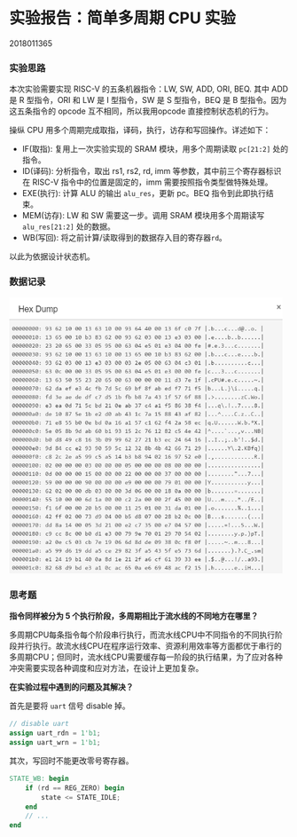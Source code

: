 # 实验报告：简单多周期 CPU 实验

2018011365

### 实验思路

本次实验需要实现 RISC-V 的五条机器指令：LW, SW, ADD, ORI, BEQ. 其中 ADD 是 R 型指令，ORI 和 LW 是 I 型指令，SW 是 S 型指令，BEQ 是 B 型指令。因为这五条指令的 opcode 互不相同，所以我用opcode 直接控制状态机的行为。

操纵 CPU 用多个周期完成取指，译码，执行，访存和写回操作。详述如下：

- IF(取指): 复用上一次实验实现的 SRAM 模块，用多个周期读取 `pc[21:2]` 处的指令。
- ID(译码): 分析指令，取出 rs1, rs2, rd, imm 等参数，其中前三个寄存器标识在 RISC-V 指令中的位置是固定的，imm 需要按照指令类型做特殊处理。
- EXE(执行): 计算 ALU 的输出 `alu_res`，更新 pc。BEQ 指令到此即执行结束。
- MEM(访存): LW 和 SW 需要这一步。调用 SRAM 模块用多个周期读写 `alu_res[21:2]` 处的数据。
- WB(写回): 将之前计算/读取得到的数据存入目的寄存器`rd`。

以此为依据设计状态机。

### 数据记录

<img src="report_pic/image-20201030171019975.png" alt="image-20201030171019975" style="zoom:67%;" />

### 思考题

**指令同样被分为 5 个执行阶段，多周期相比于流水线的不同地方在哪里？**

多周期CPU每条指令每个阶段串行执行，而流水线CPU中不同指令的不同执行阶段并行执行。故流水线CPU在程序运行效率、资源利用效率等方面都优于串行的多周期CPU；但同时，流水线CPU需要缓存每一阶段的执行结果，为了应对各种冲突需要实现各种调度和应对方法，在设计上更加复杂。

**在实验过程中遇到的问题及其解决？**

首先是要将 `uart` 信号 disable 掉。

```verilog
// disable uart
assign uart_rdn = 1'b1;
assign uart_wrn = 1'b1;
```

其次，写回时不能更改零号寄存器。

```verilog
STATE_WB: begin
    if (rd == REG_ZERO) begin
        state <= STATE_IDLE;
    end
    // ...
end
```
